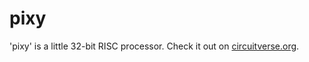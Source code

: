 # pixy

'pixy' is a little 32-bit RISC processor. Check it out on [circuitverse.org](https://circuitverse.org/users/27264/projects/102373).
